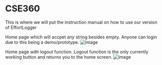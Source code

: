 # CSE360

This is where we will put the instruction manual on how to use our version of EffortLogger

Home page which will accpet any string besides empty. Anyone can login due to this being a demo/prototype.
![image](https://github.com/gd0rf/CSE360/assets/129639289/e30fac27-7ced-4b59-9db8-af34f643d2f8)

Home page with logout function. Logout function is the only currently working button and returns you to the home screen.
![image](https://github.com/gd0rf/CSE360/assets/129639289/eef4c2bb-c102-49bb-8a5f-1ea1570c7e72)

